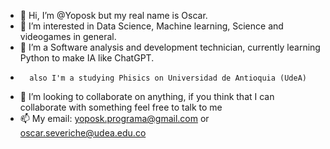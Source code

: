 - 👋 Hi, I’m @Yoposk but my real name is Oscar.
- 👀 I’m interested in Data Science, Machine learning, Science and videogames in general.
- 🌱 I’m a Software analysis and development technician, currently learning Python to make IA like ChatGPT.
-       also I'm a studying Phisics on Universidad de Antioquia (UdeA)
- 💞️ I’m looking to collaborate on anything, if you think that I can collaborate with something feel free to talk to me
- 📫 My email: yoposk.programa@gmail.com or oscar.severiche@udea.edu.co

<!---
Yoposk/Yoposk is a ✨ special ✨ repository because its `README.md` (this file) appears on your GitHub profile.
You can click the Preview link to take a look at your changes.
--->
